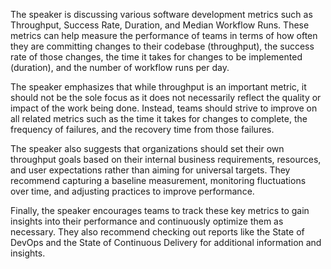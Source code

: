  The speaker is discussing various software development metrics such as Throughput, Success Rate, Duration, and Median Workflow Runs. These metrics can help measure the performance of teams in terms of how often they are committing changes to their codebase (throughput), the success rate of those changes, the time it takes for changes to be implemented (duration), and the number of workflow runs per day.

The speaker emphasizes that while throughput is an important metric, it should not be the sole focus as it does not necessarily reflect the quality or impact of the work being done. Instead, teams should strive to improve on all related metrics such as the time it takes for changes to complete, the frequency of failures, and the recovery time from those failures.

The speaker also suggests that organizations should set their own throughput goals based on their internal business requirements, resources, and user expectations rather than aiming for universal targets. They recommend capturing a baseline measurement, monitoring fluctuations over time, and adjusting practices to improve performance.

Finally, the speaker encourages teams to track these key metrics to gain insights into their performance and continuously optimize them as necessary. They also recommend checking out reports like the State of DevOps and the State of Continuous Delivery for additional information and insights.

